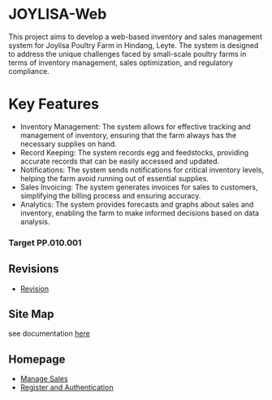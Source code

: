 # JOYLISA-Web
This project aims to develop a web-based inventory and sales management system for Joylisa Poultry Farm in Hindang, Leyte. The system is designed to address the unique challenges faced by small-scale poultry farms in terms of inventory management, sales optimization, and regulatory compliance.

# Key Features
* Inventory Management: The system allows for effective tracking and management of inventory, ensuring that the farm always has the necessary supplies on hand.
* Record Keeping: The system records egg and feedstocks, providing accurate records that can be easily accessed and updated.
* Notifications: The system sends notifications for critical inventory levels, helping the farm avoid running out of essential supplies.
* Sales Invoicing: The system generates invoices for sales to customers, simplifying the billing process and ensuring accuracy.
* Analytics: The system provides forecasts and graphs about sales and inventory, enabling the farm to make informed decisions based on data analysis.

### Target PP.010.001

## Revisions
* [Revision](Revision/README.md)
## Site Map
see documentation [here](page1/README.md)
## Homepage
* [Manage Sales](ManageSales/README.md)
* [Register and Authentication](Register-and-authentication/register.md)


